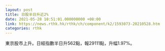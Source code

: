 ```yaml
---
layout: post
title: 日股半日升近2%
date: 2021-05-28 10:51:01.000000000 +08:00
link: https://news.rthk.hk/rthk/ch/component/k2/1593073-20210528.htm
categories: rthk
---
```


東京股市上升。日經指數半日升562點，報29111點，升幅1.97%。
